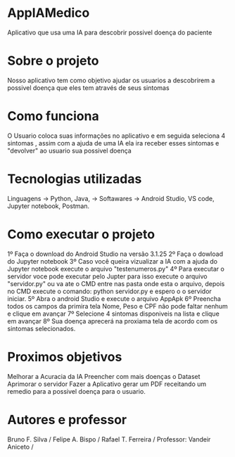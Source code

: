 # AppIAMedico
Aplicativo que usa uma IA para descobrir possivel doença do paciente

# Sobre o projeto
Nosso aplicativo tem como objetivo ajudar os usuarios a descobrirem a possivel doença que eles tem através de seus sintomas

# Como funciona
O Usuario coloca suas informações no aplicativo e em seguida seleciona 4 sintomas , assim com a ajuda de uma IA ela ira receber esses sintomas e "devolver" ao usuario sua possivel doença

# Tecnologias utilizadas
Linguagens -> Python, Java, -> 
Softawares -> Android Studio, VS code, Jupyter notebook, Postman.

# Como executar o projeto
1º Faça o download do Android Studio na versão 3.1.25 
2º Faça o dowload do Jupyter notebook 
3º Caso você queira vizualizar a IA com a ajuda do Jupyter notebook execute o arquivo "testenumeros.py"
4º Para executar o servidor voce pode executar pelo Jupter para isso execute o arquivo "servidor.py" ou va ate o CMD entre nas pasta onde esta o arquivo, depois no CMD execute o comando: python servidor.py e espero o o servidor iniciar.
5º Abra o android Studio e execute o arquivo AppApk
6º Preencha todos os campos da primira tela Nome, Peso e CPF não pode faltar nenhum e clique em avançar
7º Selecione 4 sintomas disponiveis na lista e clique em avançar
8º Sua doença aprecerá na proxiama tela de acordo com os sintomas selecionados.

# Proximos objetivos
Melhorar a Acuracia da IA
Preencher com mais doenças o Dataset
Aprimorar o servidor
Fazer a Aplicativo gerar um PDF receitando um remedio para a possivel doença para o usuario. 

# Autores e professor
Bruno F. Silva /
Felipe A. Bispo  / 
Rafael T. Ferreira /
Professor: Vandeir Aniceto /


